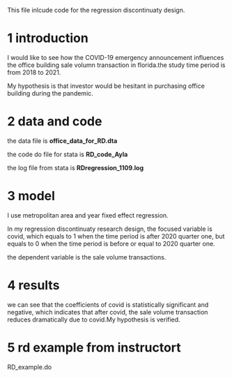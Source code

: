 This file inlcude code for the regression discontinuaty design.

1 introduction
==

I would like to see how the COVID-19 emergency announcement influences the office building sale volumn transaction in florida.the study time period is from 2018 to 2021.

My hypothesis is that investor would be hesitant in purchasing office building during the pandemic. 


2 data and code
==

the data file is **office_data_for_RD.dta**

the code do file for stata is **RD_code_Ayla**

the log file from stata is **RDregression_1109.log**

3 model
==

I use metropolitan area and year fixed effect regression. 

In my regression discontinuaty research design, the focused variable is covid, which equals to 1 when the time period is after 2020 quarter one, but equals to 0 when the time period is before or equal to 2020 quarter one.

the dependent variable is the sale volume transactions.

4 results
==

we can see that the coefficients of covid is statistically significant and negative, which indicates that after covid, the sale volume transaction reduces dramatically due to covid.My hypothesis is verified.


5 rd example from instructort
==

RD_example.do





